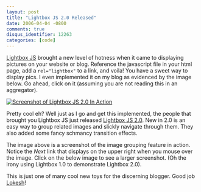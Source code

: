 ```yaml
---
layout: post
title: "Lightbox JS 2.0 Released"
date: 2006-04-04 -0800
comments: true
disqus_identifier: 12263
categories: [code]
---
```

[Lightbox
JS](http://www.huddletogether.com/projects/lightbox/ "The original Lightbox")
brought a new level of hotness when it came to displaying pictures on
your website or blog. Reference the javascript file in your html page,
add a `rel="lightbox"` to a link, and voila! You have a sweet way to
display pics. I even implemented it on my blog as evidenced by the image
below. Go ahead, click on it (assuming you are not reading this in an
aggregator).

[![Screenshot of Lightbox JS 2.0 In
Action](http://haacked.com/images/Lightbox2.0Demo_thumb.jpg)](http://haacked.com/images/LightboxJS2.0Demo.jpg "Lightbox JS")

Pretty cool eh? Well just as I go and get this implemented, the people
that brought you Lightbox JS just released [Lightbox JS
2.0](http://www.huddletogether.com/projects/lightbox2/ "Lightbox the next generation").
New in 2.0 is an easy way to group related images and slickly navigate
through them. They also added some fancy schmancy transition effects.

The image above is a screenshot of the image grouping feature in action.
Notice the *Next* link that displays on the upper right when you mouse
over the image. Click on the below image to see a larger screenshot. (Oh
the irony using Lightbox 1.0 to demonstrate Lightbox 2.0).

This is just one of many cool new toys for the discerning blogger. Good
job [Lokesh](http://huddletogether.com/ "Lokesh's Blog")!

